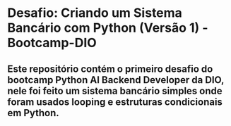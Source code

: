 # Desafio: Criando um Sistema Bancário com Python (Versão 1) - Bootcamp-DIO

## Este repositório contém o primeiro desafio do bootcamp Python AI Backend Developer da DIO, nele foi feito um sistema bancário simples onde foram usados looping e estruturas condicionais em Python.
